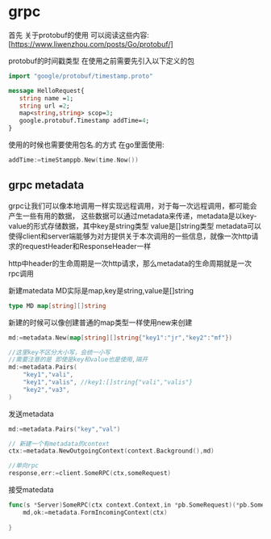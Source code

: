 # grpc

首先 关于protobuf的使用
可以阅读这些内容:[https://www.liwenzhou.com/posts/Go/protobuf/]

protobuf的时间戳类型
在使用之前需要先引入以下定义的包
```protobuf
import "google/protobuf/timestamp.proto"

message HelloRequest{
   string name =1;
   string url =2;
   map<string,string> scop=3;
   google.protobuf.Timestamp addTime=4;
}

```
使用的时候也需要使用包名.的方式
在go里面使用:
```go
addTime:=timeStamppb.New(time.Now())
```

## grpc metadata

grpc让我们可以像本地调用一样实现远程调用，对于每一次远程调用，都可能会产生一些有用的数据，
这些数据可以通过metadata来传递，metadata是以key-value的形式存储数据，其中key是string类型
value是[]string类型
metadata可以使得client和server端能够为对方提供关于本次调用的一些信息，就像一次http请求的requestHeader和ResponseHeader一样

http中header的生命周期是一次http请求，那么metadata的生命周期就是一次rpc调用

新建matedata
MD实际是map,key是string,value是[]string
```go
type MD map[string][]string
```

新建的时候可以像创建普通的map类型一样使用new来创建
```go
md:=metadata.New(map[string][]string{"key1":"jr","key2":"mf"})

//这里key不区分大小写，会统一小写
//需要注意的是 即使是key和value也是使用,隔开
md:=metadata.Pairs(
    "key1","vali",
    "key1","valis", //key1:[]string{"vali","valis"}
    "key2","va3",
)

```

发送metadata
```go
md:=metadata.Pairs("key","val")

// 新建一个有metadata的context
ctx:=metadata.NewOutgoingContext(context.Background(),md)

//单向rpc
response,err:=client.SomeRPC(ctx,someRequest)
```

接受matedata
```go
func(s *Server)SomeRPC(ctx context.Context,in *pb.SomeRequest)(*pb.SomeResponse,error){
    md,ok:=metadata.FormIncomingContext(ctx)
    
}
```